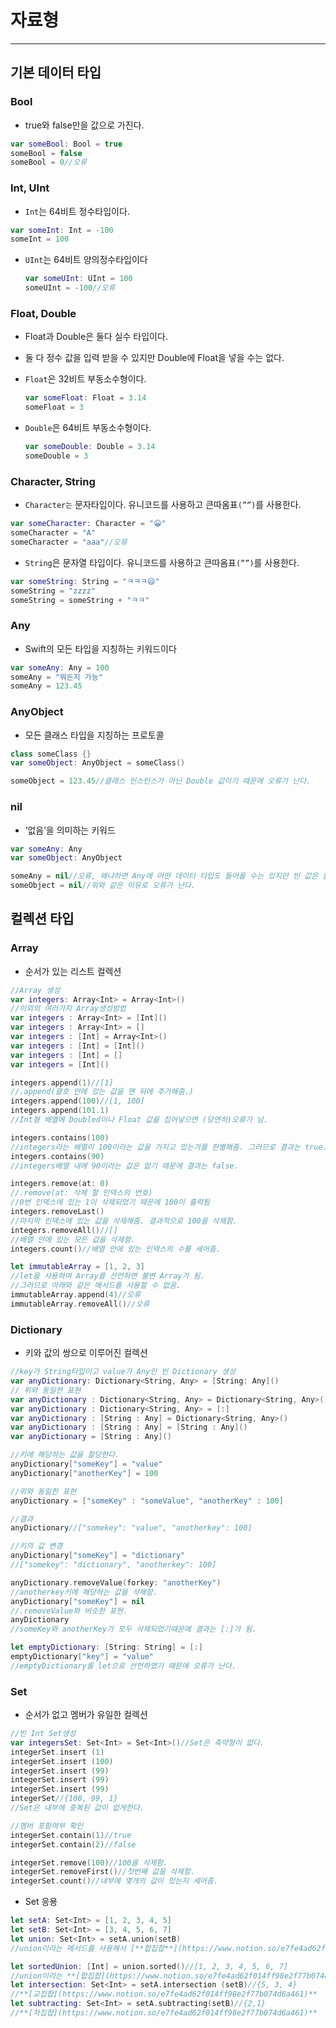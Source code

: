 # 자료형

---

## 기본 데이터 타입

### Bool

- true와 false만을 값으로 가진다.

```swift
var someBool: Bool = true
someBool = false
someBool = 0//오류
```

### Int, UInt

- `Int`는 64비트 정수타입이다.

```swift
var someInt: Int = -100
someInt = 100
```

- `UInt`는 64비트 양의정수타입이다
    
    ```swift
    var someUInt: UInt = 100
    someUInt = -100//오류
    ```
    

### Float, Double

- Float과 Double은 둘다 실수 타입이다.
- 둘 다 정수 값을 입력 받을 수 있지만 Double에 Float을 넣을 수는 없다.

- `Float`은 32비트 부동소수형이다.
    
    ```swift
    var someFloat: Float = 3.14
    someFloat = 3
    ```
    

- `Double`은 64비트 부동소수형이다.
    
    ```swift
    var someDouble: Double = 3.14
    someDouble = 3
    ```
    

### Character, String

- `Character는` 문자타입이다. 유니코드를 사용하고 큰따옴표`(””)`를 사용한다.

```swift
var someCharacter: Character = "😀"
someCharacter = "A"
someCharacter = "aaa"//오류
```

- `String`은 문자열 타입이다. 유니코드를 사용하고 큰따옴표`(””)`를 사용한다.

```swift
var someString: String = "ㅋㅋㅋ😄"
someString = "zzzz"
someString = someString + "ㅋㅋ"
```

### Any

- Swift의 모든 타입을 지칭하는 키워드이다

```swift
var someAny: Any = 100
someAny = "뭐든지 가능"
someAny = 123.45
```

### AnyObject

- 모든 클래스 타입을 지칭하는 프로토콜

```swift
class someClass {}
var someObject: AnyObject = someClass()

someObject = 123.45//클래스 인스턴스가 아닌 Double 값이기 때문에 오류가 난다.
```

### nil

- ‘없음’을 의미하는 키워드

```swift
var someAny: Any
var someObject: AnyObject

someAny = nil//오류, 왜냐하면 Any에 어떤 데이터 타입도 들어올 수는 있지만 빈 값은 들어올 수 없기때문.
someObject = nil//위와 같은 이유로 오류가 난다. 
```

## 컬렉션 타입

### Array

- 순서가 있는 리스트 컬렉션

```swift
//Array 생성
var integers: Array<Int> = Array<Int>()
//이외의 여러가지 Array생성방법
var integers : Array<Int> = [Int]()
var integers : Array<Int> = []
var integers : [Int] = Array<Int>()
var integers : [Int] = [Int]()
var integers : [Int] = []
var integers = [Int]()
```

```swift
integers.append(1)//[1]
//.append(괄호 안에 있는 값을 맨 뒤에 추가해줌.)
integers.append(100)//[1, 100]
integers.append(101.1)
//Int형 배열에 Doubled이나 Float 값을 집어넣으면 (당연히)오류가 남.
```

```swift
integers.contains(100)
//integers라는 배열이 100이라는 값을 가지고 있는가를 판별해줌. 그러므로 결과는 true.
integers.contains(90)
//integers배열 내에 90이라는 값은 없기 때문에 결과는 false.
```

```swift
integers.remove(at: 0)
//.remove(at: 삭제 할 인덱스의 번호)
//0번 인덱스에 있는 1이 삭제되었기 때문에 100이 출력됨
integers.removeLast()
//마지막 인덱스에 있는 값을 삭제해줌. 결과적으로 100을 삭제함.
integers.removeAll()//[]
//배열 안에 있는 모든 값을 삭제함. 
integers.count()//배열 안에 있는 인덱스의 수를 세어줌.
```

```swift
let immutableArray = [1, 2, 3]
//let을 사용하여 Array를 선언하면 불변 Array가 됨.
//그러므로 아래와 같은 메서드를 사용할 수 없음.
immutableArray.append(4)//오류
immutableArray.removeAll()//오류
```

### Dictionary

- 키와 값의 쌍으로 이루어진 컬렉션

```swift
//key가 String타입이고 value가 Any인 빈 Dictionary 생성
var anyDictionary: Dictionary<String, Any> = [String: Any]()
// 위와 동일한 표현
var anyDictionary : Dictionary<String, Any> = Dictionary<String, Any>()
var anyDictionary : Dictionary<String, Any> = [:]
var anyDictionary : [String : Any] = Dictionary<String, Any>()
var anyDictionary : [String : Any] = [String : Any]()
var anyDictionary = [String : Any]()
```

```swift
//키에 해당하는 값을 할당한다.
anyDictionary["someKey"] = "value"
anyDictionary["anotherKey"] = 100

//위와 동일한 표현
anyDictionary = ["someKey" : "someValue", "anotherKey" : 100]

//결과
anyDictionary//["somekey": "value", "anotherkey": 100]

//키의 값 변경
anyDictionary["someKey"] = "dictionary"
//["somekey": "dictionary", "anotherkey": 100]
```

```swift
anyDictionary.removeValue(forkey: "anotherKey")
//anotherkey키에 해당하는 값을 삭제함.
anyDictionary["someKey"] = nil
//.removeValue와 비슷한 표현.
anyDictionary
//someKey와 anotherKey가 모두 삭제되었기때문에 결과는 [:]가 됨.
```

```swift
let emptyDictionary: [String: String] = [:]
emptyDictionary["key"] = "value"
//emptyDictionary를 let으로 선언하였기 때문에 오류가 난다.
```

### Set

- 순서가 없고 멤버가 유일한 컬렉션

```swift
//빈 Int Set생성
var integersSet: Set<Int> = Set<Int>()//Set은 축약형이 없다.
integerSet.insert (1)
integerSet.insert (100)
integerSet.insert (99)
integerSet.insert (99)
integerSet.insert (99)
integerSet//{100, 99, 1}
//Set은 내부에 중복된 값이 없게한다.

```

```swift
//멤버 포함여부 확인
integerSet.contain(1)//true
integerSet.contain(2)//false
```

```swift
integerSet.remove(100)//100을 삭제함.
integerSet.removeFirst()//첫번째 값을 삭제함.
integerSet.count()//내부에 몇개의 값이 있는지 세어줌.
```

- Set 응용

```swift
let setA: Set<Int> = [1, 2, 3, 4, 5]
let setB: Set<Int> = [3, 4, 5, 6, 7]
let union: Set<Int> = setA.union(setB)
//union이라는 메서드를 사용해서 [**합집합**](https://www.notion.so/e7fe4ad62f014ff98e2f77b074d6a461)을 구함. 결과는 {2, 4, 5, 6, 7, 3, 1}
```

```swift
let sortedUnion: [Int] = union.sorted()//[1, 2, 3, 4, 5, 6, 7]
//union이라는 **[합집합](https://www.notion.so/e7fe4ad62f014ff98e2f77b074d6a461)**을 배열로 만들고 .sorted라는 메서드를 사용하여 정렬함.
let intersection: Set<Int> = setA.intersection (setB)//{5, 3, 4}
//**[교집합](https://www.notion.so/e7fe4ad62f014ff98e2f77b074d6a461)**
let subtracting: Set<Int> = setA.subtracting(setB)//{2,1}
//**[차집합](https://www.notion.so/e7fe4ad62f014ff98e2f77b074d6a461)**
```